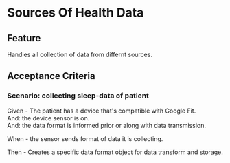 # Sources Of Health Data

## Feature

Handles all collection of data from differnt sources.

## Acceptance Criteria

### Scenario: collecting sleep-data of patient

Given - The patient has a device that's compatible with Google Fit.\
And: the device sensor is on.\
And: the data format is informed prior or along with data transmission.

When - the sensor sends format of data it is collecting.

Then - Creates a specific data format object for data transform and storage.
